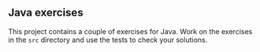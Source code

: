 ## Java exercises

This project contains a couple of exercises for Java. Work on the exercises in the `src` directory and use the tests to check your solutions.
